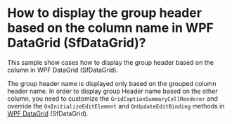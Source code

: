 # How to display the group header based on the column name in WPF DataGrid (SfDataGrid)?

This sample show cases how to display the group header based on the column in WPF DataGrid (SfDataGrid).

The group header name is displayed only based on the grouped column header name. In order to display group Header name based on the other column, you need to customize the `GridCaptionSummaryCellRenderer` and override the `OnInitializeEditElement` and `OnUpdateEditBinding` methods in [WPF DataGrid](https://www.syncfusion.com/wpf-controls/datagrid) (SfDataGrid).